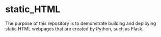 # static_HTML

The purpose of this repository is to demonstrate building and deploying static HTML webpages that are created by Python, such as Flask.

